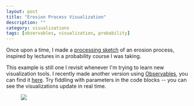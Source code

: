 ```yaml
---
layout: post
title: "Erosion Process Visualization"
description: ""
category: visualizations
tags: [observables, visualization, probability]
---
```


Once upon a time, I made a [processing
sketch](https://www.openprocessing.org/sketch/48684) of an erosion process,
inspired by lectures in a probability course I was taking.

This example is still one I revisit whenever I'm trying to learn new
visualization tools. I recently made another version using
[Observables](https://beta.observablehq.com), you can find it
[here](https://beta.observablehq.com/@krisrs1128/untitled).
Try fiddling with parameters in the code blocks -- you can see the
visualizations update in real time.

<figure>
        <img src="{{ site.url }}/images/erosion.png">
</figure>
